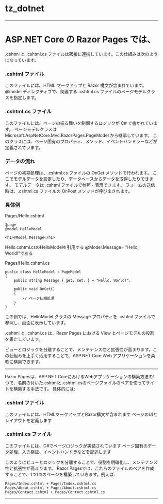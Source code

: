 ### 
# tz_dotnet
### 

---

# ASP.NET Core の Razor Pages では、
.cshtml と .cshtml.cs ファイルは密接に連携しています。この仕組みは次のようになっています。

### .cshtml ファイル

このファイルには、HTML マークアップと Razor 構文が含まれています。
@model ディレクティブで、関連する .cshtml.cs ファイルのページモデルクラスを指定します。

### .cshtml.cs ファイル

このファイルには、ページの振る舞いを制御するロジックが C# で書かれています。
ページモデルクラスは Microsoft.AspNetCore.Mvc.RazorPages.PageModel から継承しています。
このクラスには、ページ固有のプロパティ、メソッド、イベントハンドラーなどが定義されています。

### データの流れ

ページの初期処理は、.cshtml.cs ファイルの OnGet メソッドで行われます。
ここでモデルデータを設定したり、データベースからデータを取得したりできます。
モデルデータは .cshtml ファイルで参照・表示できます。
フォームの送信時は、.cshtml.cs ファイルの OnPost メソッドが呼び出されます。

### 具体例

Pages/Hello.cshtml
```
@page
@model HelloModel

<h1>@Model.Message</h1>
```
Hello.cshtml.csのHelloModelを引用する
@Model.Message= "Hello, World!"である

Pages/Hello.cshtml.cs
```
public class HelloModel : PageModel
{
    public string Message { get; set; } = "Hello, World!";
    
    public void OnGet()
    {
        // ページ初期処理
    }
}
```

この例では、HelloModel クラスの Message プロパティを .cshtml ファイルで参照し、画面に表示しています。

.cshtml と .cshtml.cs は、Razor Pages における View とページモデルの役割を果たしています。

ビューとロジックを分離することで、メンテナンス性と拡張性が高まります。この仕組みを上手く活用することで、ASP.NET Core Web アプリケーションを柔軟に構築できます。

---

Razor Pagesは、ASP.NET CoreにおけるWebアプリケーションの構築方法の1つで、名前の付いた.cshtmlと.cshtml.csのページファイルのペアを使ってサイトを構築する手法です。
具体的には:

### .cshtml ファイル

このファイルには、HTMLマークアップとRazor構文が含まれます
ページのUIとレイアウトを定義します

### .cshtml.cs ファイル

このファイルには、C#でページロジックが実装されています
ページ固有のデータ処理、入力検証、イベントハンドラなどを記述します

このようにビューとロジックを分離することで、役割を明確化し、メンテナンス性と拡張性が高まります。
Razor Pagesでは、これらのファイルのペアを作成することで、1つ1つのページを構築していきます。例えば:

```
Pages/Index.cshtml + Pages/Index.cshtml.cs
Pages/About.cshtml + Pages/About.cshtml.cs
Pages/Contact.cshtml + Pages/Contact.cshtml.cs
```
---
